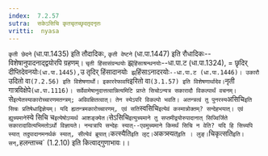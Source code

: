```yaml
---
index:  7.2.57
sutra:  सकेऽसिचि कृतचृतच्छृदतृदनृतः
vritti:  nyasa
---
```


`कृती छेदने` (धा.पा.1435) इति तौदादिकः, `कृती वेष्टने` (धा.पा.1447) इति रौधादिकः--विशेषानुपादनाद्द्वयोरपि ग्रहणम्। `चृती हिंसासंग्रन्थयोः` झ्र्`हिंसाश्रन्थनयोः`--धा.पा.ट (धा.पा.1324), = छृदिर् दीप्तिदेवनयोः` (धा.पा.1445), `उ तृदिर् हिंसादानयोः` झ्र्`हिंसाऽनादरयोः`--धा.पा.ट (धा.पा.1446)। उकारौ `उदितो वा` (7.2.56) इति विशेषणार्थो। इकाररेफावपि `इरितो वा` (3.1.57) इति विशेषणार्थादेव। `नृती गात्रविक्षेपे` (धा.पा.1116)। सर्वेवामेषानुदात्तत्वान्नित्यमिटि प्राप्ते सिचोऽन्यत्र सकारादौ विकल्पार्थं वचनम्। `से` इत्येतस्याकारोच्चारणमतन्त्रम्; अविवक्षितत्वात्। तेन स्येऽपरि विकल्पो भवति। अतन्त्रत्वं तु पुनरस्य `असिचि` इति सिचः प्रतिषेधाद्विज्ञेयम्। यदि ह्यतन्त्रमकारोच्चारणम्, एवं सति `स्वसिचि` इत्येवं कस्मान्नोक्तम्? सन्देहभयात्। एवं ह्युच्यमाने `स्ये सिचि च` इत्येषोऽप्यर्थ आशङ्क्येत। `सेऽसिचि` इत्युच्यमाने तु सप्तमीद्वयोरुपादानात् सिज्विर्जिते सकारादावित्यभिमतोऽर्थो विज्ञायते। नन्वत्रापि सन्देहः स्यात्--एवमुच्यमाने किमर्थं सिचि न वेति? यदि हि सिच्यपि स्यात् तदुपादानमनर्थकं स्यात्, सीत्येवं ब्रूयात्। `कत्स्यैति` इति लृट्। `अकत्र्स्यत्` इति । लुङ्। `चिकृत्सति` इति। सन्, `हलन्ताच्च` (1.2.10) इति कित्वाद्गुणाभावः।।

